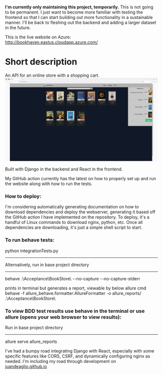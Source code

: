 **I'm currently only maintaining this project, temporarily.**
This is not going to be permanent. I just want to become more familiar with testing the frontend so that I can start building out more functionality in a sustainable manner. I'll be back to fleshing out the backend and adding a larger dataset in the future.

This is the live website on Azure:
http://bookhaven.eastus.cloudapp.azure.com/

# Short description
An API for an online store with a shopping cart.
![Early website design](https://github.com/juandeaglio/BookStore/blob/master/EarlyWebsiteDesign.png)

Built with Django in the backend and React in the frontend. 

My GitHub action currently has the latest on how to properly set up and run the website along with how to run the tests.

### How to deploy:
I'm considering automatically generating documentation on how to download dependencies and deploy the webserver, generating it based off the GitHub action I have implemented on the repository.
To deploy, it's a handful of Linux commands to download nginx, python, etc. Once all dependencies are downloading, it's just a simple shell script to start.

### To run behave tests:
python integrationTests.py
****
Alternatively, run in base project directory
****
behave .\Acceptance\BookStore\ --no-capture --no-capture-stderr 

prints in terminal but generates a report, viewable by below allure cmd
behave -f allure_behave.formatter:AllureFormatter -o allure_reports/ .\Acceptance\BookStore\ 

### To view BDD test results use behave in the terminal or use allure (opens your web browser to view results):
Run in base project directory
****
allure serve allure_reports

I've had a bumpy road integrating Django with React, especially with some specific features like CORS, CSRF, and dynamically configuring nginx as needed. I'm including my road through development on [juandeaglio.github.io](https://juandeaglio.github.io/)
